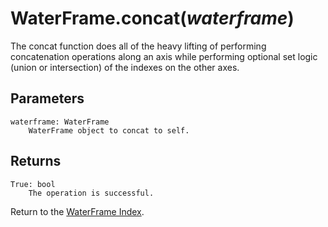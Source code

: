 # WaterFrame.concat(*waterframe*)

The concat function does all of the heavy lifting of performing concatenation operations along an axis while performing optional set logic (union or intersection) of the indexes on the other axes.

## Parameters

    waterframe: WaterFrame
        WaterFrame object to concat to self.

## Returns

    True: bool
        The operation is successful.

Return to the [WaterFrame Index](index_waterframe.md).
